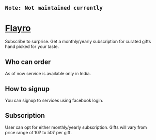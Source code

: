 ## `Note: Not maintained currently`
# [Flayro](https://flayro.com)
Subscribe to surprise. Get a monthly/yearly subscription for curated gifts hand picked for your taste.

## Who can order
As of now service is available only in India.

## How to signup
You can signup to services using facebook login.

## Subscription
User can opt for either monthly/yearly subscription. Gifts will vary from price range of 10₹ to 50₹ per gift.
